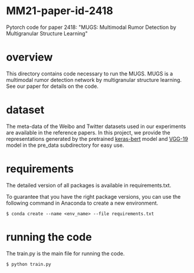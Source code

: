 # MM21-paper-id-2418
Pytorch code for paper 2418: "MUGS: Multimodal Rumor Detection by Multigranular Structure Learning"

# overview
This directory contains code necessary to run the MUGS. MUGS is a multimodal rumor detection network by multigranular structure learning. See our paper for details on the code.

# dataset
The meta-data of the Weibo and Twitter datasets used in our experiments are available in the reference papers. In this project, we provide the representations generated by the pretrained [keras-bert](https://github.com/CyberZHG/keras-bert) model and [VGG-19](https://chsasank.github.io/vision/models.html) model in the pre_data subdirectory for easy use.

# requirements
The detailed version of all packages is available in requirements.txt.

To guarantee that you have the right package versions, you can use the following command in Anaconda to create a new environment.
```
$ conda create --name <env_name> --file requirements.txt
```

# running the code
The train.py is the main file for running the code.
```
$ python train.py
```
